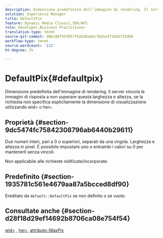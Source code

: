 ```yaml
---
description: Dimensione predefinita dell'immagine di rendering. Il server vincola le immagini di risposta a non superare questa larghezza e altezza, se la richiesta non specifica esplicitamente la dimensione di visualizzazione utilizzando wid= o hei=.
solution: Experience Manager
title: DefaultPix
feature: Dynamic Media Classic,SDK/API
role: Developer,Business Practitioner
translation-type: tm+mt
source-git-commit: d0bc88f55f857762b3bab4c76d1e3f3dd2733d60
workflow-type: tm+mt
source-wordcount: '122'
ht-degree: 3%

---
```



# DefaultPix{#defaultpix}

Dimensione predefinita dell&#39;immagine di rendering. Il server vincola le immagini di risposta a non superare questa larghezza e altezza, se la richiesta non specifica esplicitamente la dimensione di visualizzazione utilizzando wid= o hei=.

## Proprietà {#section-9dc5474fc75842308796ab6440b29611}

Due numeri interi, pari a 0 o superiori, separati da una virgola. Larghezza e altezza in pixel. È possibile impostare uno o entrambi i valori su 0 per mantenerli senza vincoli.

Non applicabile alle richieste nidificate/incorporate.

## Predefinito {#section-1935781c561e4679aa87a5bcced8df90}

Ereditato da `default::DefaultPix` se non definito o se vuoto.

## Consultate anche {#section-d28f18d29ef14692b8706ca08e754f54}

[wid=](../../../../../ir-api/http-protocol/image-rendering-api-ref/c-ir-http-protocol-ref/c-ir-http-protocol-command-reference/r-ir-wid.md#reference-b7e691b0624941168c94b2749ae233ec) ,  [hei=](../../../../../ir-api/http-protocol/image-rendering-api-ref/c-ir-http-protocol-ref/c-ir-http-protocol-command-reference/r-ir-hei.md#reference-1c08f60365a94417a39867c09cac5478),  [attributo::MaxPix](../../../../../ir-api/material-cat/image-rendering-api-ref/c-ir-material-catalog/c-ir-attributes-reference/r-ir-maxpix.md#reference-569f186bbc2840a6bd3cffa8ff3e7657)
